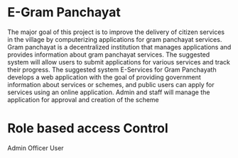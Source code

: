 # E-Gram Panchayat


The major goal of this project is to improve the delivery of citizen services in the 
village by computerizing applications for gram panchayat services. Gram 
panchayat is a decentralized institution that manages applications and provides 
information about gram panchayat services. The suggested system will allow users 
to submit applications for various services and track their progress. The suggested 
system E-Services for Gram Panchayath develops a  web application with the goal 
of providing government information about services or schemes, and public users 
can apply for services using an online application. Admin and staff will manage the 
application for approval and creation of the scheme

# Role based access Control 
 Admin
 Officer
 User



